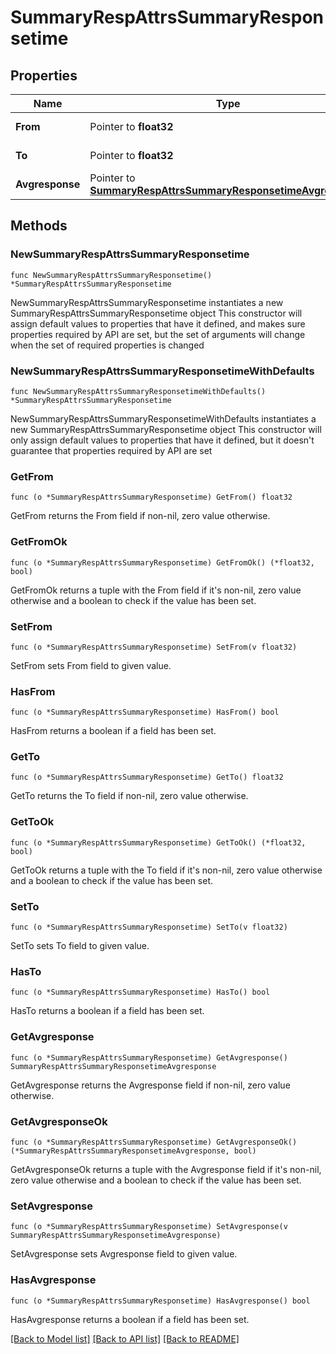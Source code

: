 # SummaryRespAttrsSummaryResponsetime

## Properties

Name | Type | Description | Notes
------------ | ------------- | ------------- | -------------
**From** | Pointer to **float32** | Start time of period | [optional] 
**To** | Pointer to **float32** | End time of period | [optional] 
**Avgresponse** | Pointer to [**SummaryRespAttrsSummaryResponsetimeAvgresponse**](SummaryRespAttrsSummaryResponsetimeAvgresponse.md) |  | [optional] 

## Methods

### NewSummaryRespAttrsSummaryResponsetime

`func NewSummaryRespAttrsSummaryResponsetime() *SummaryRespAttrsSummaryResponsetime`

NewSummaryRespAttrsSummaryResponsetime instantiates a new SummaryRespAttrsSummaryResponsetime object
This constructor will assign default values to properties that have it defined,
and makes sure properties required by API are set, but the set of arguments
will change when the set of required properties is changed

### NewSummaryRespAttrsSummaryResponsetimeWithDefaults

`func NewSummaryRespAttrsSummaryResponsetimeWithDefaults() *SummaryRespAttrsSummaryResponsetime`

NewSummaryRespAttrsSummaryResponsetimeWithDefaults instantiates a new SummaryRespAttrsSummaryResponsetime object
This constructor will only assign default values to properties that have it defined,
but it doesn't guarantee that properties required by API are set

### GetFrom

`func (o *SummaryRespAttrsSummaryResponsetime) GetFrom() float32`

GetFrom returns the From field if non-nil, zero value otherwise.

### GetFromOk

`func (o *SummaryRespAttrsSummaryResponsetime) GetFromOk() (*float32, bool)`

GetFromOk returns a tuple with the From field if it's non-nil, zero value otherwise
and a boolean to check if the value has been set.

### SetFrom

`func (o *SummaryRespAttrsSummaryResponsetime) SetFrom(v float32)`

SetFrom sets From field to given value.

### HasFrom

`func (o *SummaryRespAttrsSummaryResponsetime) HasFrom() bool`

HasFrom returns a boolean if a field has been set.

### GetTo

`func (o *SummaryRespAttrsSummaryResponsetime) GetTo() float32`

GetTo returns the To field if non-nil, zero value otherwise.

### GetToOk

`func (o *SummaryRespAttrsSummaryResponsetime) GetToOk() (*float32, bool)`

GetToOk returns a tuple with the To field if it's non-nil, zero value otherwise
and a boolean to check if the value has been set.

### SetTo

`func (o *SummaryRespAttrsSummaryResponsetime) SetTo(v float32)`

SetTo sets To field to given value.

### HasTo

`func (o *SummaryRespAttrsSummaryResponsetime) HasTo() bool`

HasTo returns a boolean if a field has been set.

### GetAvgresponse

`func (o *SummaryRespAttrsSummaryResponsetime) GetAvgresponse() SummaryRespAttrsSummaryResponsetimeAvgresponse`

GetAvgresponse returns the Avgresponse field if non-nil, zero value otherwise.

### GetAvgresponseOk

`func (o *SummaryRespAttrsSummaryResponsetime) GetAvgresponseOk() (*SummaryRespAttrsSummaryResponsetimeAvgresponse, bool)`

GetAvgresponseOk returns a tuple with the Avgresponse field if it's non-nil, zero value otherwise
and a boolean to check if the value has been set.

### SetAvgresponse

`func (o *SummaryRespAttrsSummaryResponsetime) SetAvgresponse(v SummaryRespAttrsSummaryResponsetimeAvgresponse)`

SetAvgresponse sets Avgresponse field to given value.

### HasAvgresponse

`func (o *SummaryRespAttrsSummaryResponsetime) HasAvgresponse() bool`

HasAvgresponse returns a boolean if a field has been set.


[[Back to Model list]](../README.md#documentation-for-models) [[Back to API list]](../README.md#documentation-for-api-endpoints) [[Back to README]](../README.md)


